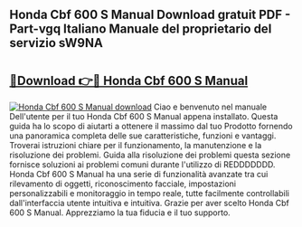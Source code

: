 ## Honda Cbf 600 S Manual Download gratuit PDF - Part-vgq Italiano Manuale del proprietario del servizio sW9NA

# <h2><a href="http://dfc18q.blite.top/?on=Honda+Cbf+600+S+Manual">🔗Download 👉🔴 Honda Cbf 600 S Manual</a></h2>

[![Honda Cbf 600 S Manual download](https://i.imgur.com/lujVjoI.png)](http://dfc18q.blite.top/?on=Honda+Cbf+600+S+Manual)
Ciao e benvenuto nel manuale Dell'utente per il tuo Honda Cbf 600 S Manual appena installato. Questa guida ha lo scopo di aiutarti a ottenere il massimo dal tuo Prodotto fornendo una panoramica completa delle sue caratteristiche, funzioni e vantaggi. Troverai istruzioni chiare per il funzionamento, la manutenzione e la risoluzione dei problemi. Guida alla risoluzione dei problemi questa sezione fornisce soluzioni ai problemi comuni durante l'utilizzo di REDDDDDDD. Honda Cbf 600 S Manual ha una serie di funzionalità avanzate tra cui rilevamento di oggetti, riconoscimento facciale, impostazioni personalizzabili e monitoraggio in tempo reale, tutte facilmente controllabili dall'interfaccia utente intuitiva e intuitiva. Grazie per aver scelto Honda Cbf 600 S Manual. Apprezziamo la tua fiducia e il tuo supporto.
